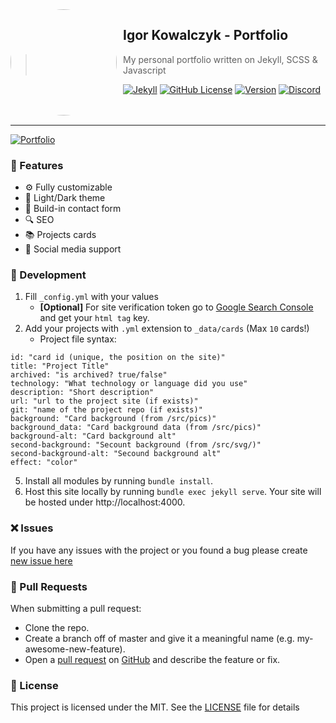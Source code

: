 <img width="170" height="170" align="left" style="float: left; margin: 0 10px 0 0; border-radius: 50%;" src="https://media.discordapp.net/attachments/710425657003212810/933327129305821184/circle.png">  

## Igor Kowalczyk - Portfolio
> My personal portfolio written on Jekyll, SCSS & Javascript<br>

[![Jekyll](https://img.shields.io/github/deployments/igorkowalczyk/igorkowalczyk.github.io/github-pages?label=Deploy&style=flat-square&logo=github&color=%2334D058)](https://igorkowalczyk.github.io)
[![GitHub License](https://img.shields.io/github/license/igorkowalczyk/blog?color=%2334D058&logo=github&style=flat-square&label=License)](https://igorkowalczyk.github.io/license.txt)
[![Version](https://img.shields.io/github/v/release/igorkowalczyk/igorkowalczyk.github.io?color=%2334D058&logo=github&style=flat-square&label=Version)](https://github.com/igorkowalczyk/igorkowalczyk.github.io/releases)
[![Discord](https://img.shields.io/discord/666599184844980224?color=%2334D058&logo=discord&style=flat-square&logoColor=fff&label=Discord)](https://igorkowalczyk.github.io/r/discord-server)
<br><br><br>

---

[![Portfolio](https://raw.githubusercontent.com/IgorKowalczyk/igorkowalczyk.github.io/master/src/pics/readme/portfolio.png)](https://igorkowalczyk.github.io)

### 🚀 Features
 - ⚙️ Fully customizable
 - 🌆 Light/Dark theme
 - 📝 Build-in contact form
 - 🔍 SEO
 - 📚 Projects cards
 - 💯 Social media support

### 🧱 Development
1. Fill `_config.yml` with your values
    * **[Optional]** For site verification token go to [Google Search Console](https://search.google.com/search-console) and get your `html tag` key.
2. Add your projects with `.yml` extension to `_data/cards` (Max `10` cards!)
     * Project file syntax:
```
id: "card id (unique, the position on the site)"
title: "Project Title"
archived: "is archived? true/false"
technology: "What technology or language did you use"
description: "Short description"
url: "url to the project site (if exists)"
git: "name of the project repo (if exists)"
background: "Card background (from /src/pics)"
background_data: "Card background data (from /src/pics)"
background-alt: "Card background alt"
second-background: "Secount background (from /src/svg/)"
second-background-alt: "Secound background alt"
effect: "color"
```
5. Install all modules by running `bundle install`.
6. Host this site locally by running `bundle exec jekyll serve`. Your site will be hosted under http://localhost:4000.

### ❌ Issues
If you have any issues with the project or you found a bug please create [new issue here](https://github.com/igorkowalczyk/igorkowalczyk.github.io/issues)


### 📝 Pull Requests
When submitting a pull request:

- Clone the repo.
- Create a branch off of master and give it a meaningful name (e.g. my-awesome-new-feature).
- Open a [pull request](https://github.com/igorkowalczyk/igorkowalczyk.github.io/pulls) on [GitHub](https://github.com) and describe the feature or fix.

### 📃 License
This project is licensed under the MIT. See the [LICENSE](https://github.com/igorkowalczyk/igorkowalczyk.github.io/blob/master/license.md) file for details

